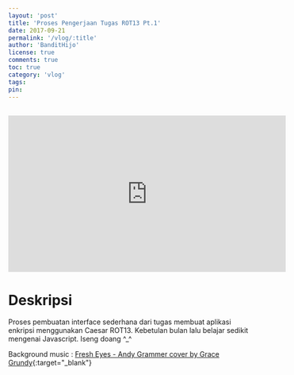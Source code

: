 ```yaml
---
layout: 'post'
title: 'Proses Pengerjaan Tugas ROT13 Pt.1'
date: 2017-09-21
permalink: '/vlog/:title'
author: 'BanditHijo'
license: true
comments: true
toc: true
category: 'vlog'
tags:
pin:
---
```


<div style="margin-top:30px;"></div>
<!-- EMBED CONTAINER: YOUTUBE -->
<div class='embed-container'>
<iframe width="560" height="315" src="https://www.youtube.com/embed/Wy71bawgymE" frameborder="0" allow="accelerometer; autoplay; encrypted-media; gyroscope; picture-in-picture" allowfullscreen></iframe>
</div>

# Deskripsi

Proses pembuatan interface sederhana dari tugas membuat aplikasi enkripsi menggunakan Caesar ROT13. Kebetulan bulan lalu belajar sedikit mengenai Javascript. Iseng doang ^_^

Background music :
[Fresh Eyes - Andy Grammer cover by Grace Grundy](https://www.youtube.com/watch?v=vnO1T9zVnMg){:target="_blank"}
